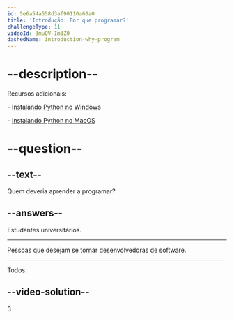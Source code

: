 ```yaml
---
id: 5e6a54a558d3af90110a60a0
title: 'Introdução: Por que programar?'
challengeType: 11
videoId: 3muQV-Im3Z0
dashedName: introduction-why-program
---
```


# --description--

Recursos adicionais:

\- [Instalando Python no Windows](https://youtu.be/F7mtLrYzZP8)

\- [Instalando Python no MacOS](https://youtu.be/wfLnZP-4sZw)

# --question--

## --text--

Quem deveria aprender a programar?

## --answers--

Estudantes universitários.

---

Pessoas que desejam se tornar desenvolvedoras de software.

---

Todos.

## --video-solution--

3

